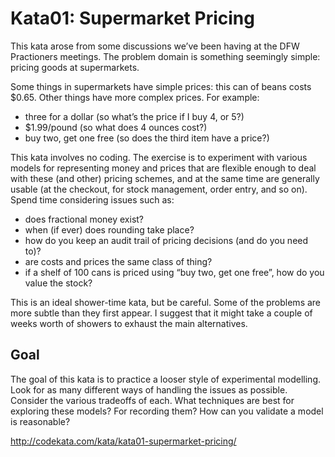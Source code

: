 # Kata01: Supermarket Pricing

This kata arose from some discussions we’ve been having at the DFW Practioners meetings. The problem
domain is something seemingly simple: pricing goods at supermarkets.

Some things in supermarkets have simple prices: this can of beans costs $0.65. Other things have
more complex prices. For example:

* three for a dollar (so what’s the price if I buy 4, or 5?)
* $1.99/pound (so what does 4 ounces cost?)
* buy two, get one free (so does the third item have a price?)

This kata involves no coding. The exercise is to experiment with various models for representing
money and prices that are flexible enough to deal with these (and other) pricing schemes, and at
the same time are generally usable (at the checkout, for stock management, order entry, and so on).
Spend time considering issues such as:

* does fractional money exist?
* when (if ever) does rounding take place?
* how do you keep an audit trail of pricing decisions (and do you need to)?
* are costs and prices the same class of thing?
* if a shelf of 100 cans is priced using “buy two, get one free”, how do you value the stock?

This is an ideal shower-time kata, but be careful. Some of the problems are more subtle than they
first appear. I suggest that it might take a couple of weeks worth of showers to exhaust the main
alternatives.

## Goal
The goal of this kata is to practice a looser style of experimental modelling. Look for as many
different ways of handling the issues as possible. Consider the various tradeoffs of each. What
techniques are best for exploring these models? For recording them? How can you validate a model is
reasonable?

http://codekata.com/kata/kata01-supermarket-pricing/
